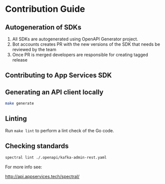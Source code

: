 # Contribution Guide

## Autogeneration of SDKs

1. All SDKs are autogenerated using OpenAPI Generator project.
2. Bot accounts creates PR with the new versions of the SDK that needs be reviewed by the team
3. Once PR is merged developers are responsible for creating tagged release

## Contributing to App Services SDK

## Generating an API client locally

```bash
make generate
```

## Linting

Run `make lint` to perform a lint check of the Go code.

## Checking standards

```bash
spectral lint ./.openapi/kafka-admin-rest.yaml 
```

For more info see:

<http://api.appservices.tech/spectral/>
